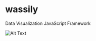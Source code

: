 wassily
=======

Data Visualization JavaScript Framework

![Alt Text](https://raw.githubusercontent.com/pablito-ernesto/wassily/master/demo.gif)
